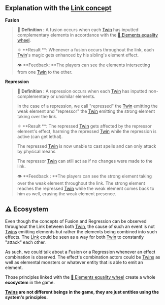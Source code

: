 ## Explanation with the [Link concept](<Link-concept.md>)

**Fusion**

> 📕 **Definition** : A fusion occurs when each [Twin](<../Twin.md>) has inputted complementary elements in accordance with the [🎡 Elements equality wheel](<Elements-equality-wheel.md>).
>
> ⚛️ **Result **:  Whenever a fusion occurs throughout the link, each [Twin](<../Twin.md>)'s magic gets enhanced by his sibling's element effect.
>
> 👁️ **Feedback: **The players can see the elements intersecting from one [Twin](<../Twin.md>) to the other.

**Repression**

> 📕 **Definition** : A repression occurs when each [Twin](<../Twin.md>) has inputted non-complementary or unsimilar elements.
>
> In the case of a repression, we call "repressed" the [Twin](<../Twin.md>) emitting the weak element and "repressor" the [Twin](<../Twin.md>) emitting the strong element taking over the link.
>
> ⚛️ **Result **: The repressed [Twin](<../Twin.md>) gets affected by the repressor element's effect, harming the repressed [Twin](<../Twin.md>) while the repression is active (can get lethal). 
>
> The repressed [Twin](<../Twin.md>) is now unable to cast spells and can only attack by physical means.
>
> The repressor [Twin](<../Twin.md>) can still act as if no changes were made to the link. 
>
> 👁️ **Feedback : **The players can see the strong element taking over the weak element throughout the link. The strong element reaches the repressed [Twin](<../Twin.md>) while the weak element comes back to him as well, erasing the weak element presence.

## ⚠️ Ecosystem

Even though the concepts of Fusion and Regression can be observed throughout the Link between both [Twin](<../Twin.md>), 
the cause of such an event is not [Twins](<../Twin.md>) emitting elements but rather the elements being combined into such effects.
The [Link](<Link-concept.md>) could be seen as a way for both [Twin](<../Twin.md>) to constantly "attack" each other.

As such, we could talk about a Fusion or a Regression whenever an effect combination is observed.
The effect's combination actors could be [Twins](<../Twin.md>) as well as elemental monsters 
or whatever entity that is able to emit an element.

Those principles linked with the [🎡 Elements equality wheel](<Elements-equality-wheel.md>) create a whole **ecosystem** in the game.

**[Twins](<../Twin.md>) are not different beings in the game, they are just entities using the system's principles.**